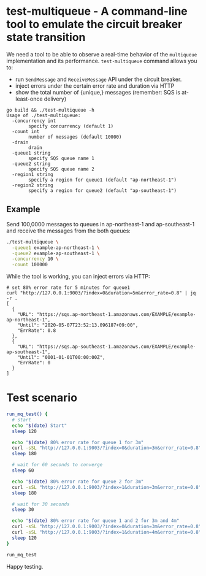 # test-multiqueue - A command-line tool to emulate the circuit breaker state transition

We need a tool to be able to observe a real-time behavior of the `multiqueue` implementation and its performance. `test-multiqueue` command allows you to:
- run `SendMessage` and `ReceiveMessage` API under the circuit breaker.
- inject errors under the certain error rate and duration via HTTP
- show the total number of {unique,} messages (remember: SQS is at-least-once delivery)

```
go build && ./test-multiqueue -h
Usage of ./test-multiqueue:
  -concurrency int
    	specify concurrency (default 1)
  -count int
    	number of messages (default 10000)
  -drain
    	drain
  -queue1 string
    	specify SQS queue name 1
  -queue2 string
    	specify SQS queue name 2
  -region1 string
    	specify a region for queue1 (default "ap-northeast-1")
  -region2 string
    	specify a region for queue2 (default "ap-southeast-1")
```

## Example

Send 100,0000 messages to queues in ap-northeast-1 and ap-southeast-1 and receive the messages from the both queues:
```sh
./test-multiqueue \
  -queue1 example-ap-northeast-1 \
  -queue2 example-ap-southeast-1 \
  -concurrency 10 \
  -count 100000
```

While the tool is working, you can inject errors via HTTP:
```
# set 80% error rate for 5 minutes for queue1
curl "http://127.0.0.1:9003/?index=0&duration=5m&error_rate=0.8" | jq -r .
[
  {
    "URL": "https://sqs.ap-northeast-1.amazonaws.com/EXAMPLE/example-ap-northeast-1",
    "Until": "2020-05-07T23:52:13.096187+09:00",
    "ErrRate": 0.8
  },
  {
    "URL": "https://sqs.ap-southeast-1.amazonaws.com/EXAMPLE/example-ap-southeast-1",
    "Until": "0001-01-01T00:00:00Z",
    "ErrRate": 0
  }
]
```

# Test scenario

```sh
run_mq_test() {
  # start
  echo "$(date) Start"
  sleep 120

  echo "$(date) 80% error rate for queue 1 for 3m"
  curl -sSL "http://127.0.0.1:9003/?index=0&duration=3m&error_rate=0.8" | jq -r .
  sleep 180

  # wait for 60 seconds to converge
  sleep 60

  echo "$(date) 80% error rate for queue 2 for 3m"
  curl -sSL "http://127.0.0.1:9003/?index=1&duration=3m&error_rate=0.8" | jq -r .
  sleep 180

  # wait for 30 seconds
  sleep 30

  echo "$(date) 80% error rate for queue 1 and 2 for 3m and 4m"
  curl -sSL "http://127.0.0.1:9003/?index=0&duration=3m&error_rate=0.8" | jq -r .
  curl -sSL "http://127.0.0.1:9003/?index=1&duration=4m&error_rate=0.8" | jq -r .
  sleep 120
}

run_mq_test
```

Happy testing.
